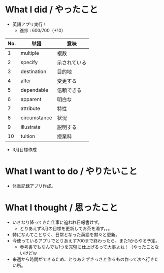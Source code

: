 # What I did / やったこと
- 英語アプリ実行！
  - 進捗 : 600/700（+10）

| No. | 単語 | 意味 |
|---|---|---|
| 1 | multiple | 複数 |
| 2 | specify | 示されている |
| 3 | destination | 目的地 |
| 4 | alter | 変更する |
| 5 | dependable | 信頼できる |
| 6 | apparent | 明白な |
| 7 | attribute | 特性 |
| 8 | circumstance | 状況 |
| 9 | illustrate | 説明する |
| 10 | tuition | 授業料 |

- 3月目標作成

# What I want to do / やりたいこと
- 体重記録アプリ作成。

# What I thought / 思ったこと
- いきなり降ってきた仕事に追われ日報書けず。
  - とりあえず3月の目標を更新してお茶を濁す。。。
- 特になんてことなく、日常となった英語を黙々と更新。
- 今使っているアプリでとりあえず700まで終わったら、また1からやる予定。
  - 参考書でもなんでも1つを完璧に仕上げるって大事よね！（やったことないけどｗ
- 来週から時間ができるため、とりあえずさっさと作るもの作って次へ行きたい所。
